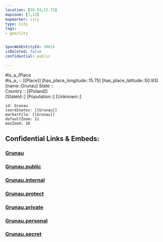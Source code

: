```yaml
---
location: [50.93,15.75] 
mapzoom: [7,12] 
mapmarker: city 
type: City
tags:
- geo/City


SpocWebEntityId: 30614
isDeleted: false
confidential: public

---
```

#is_a_/Place  
#is_a_ :: [[Place]] 
[has_place_longitude::15.75] 
[has_place_latitude::50.93] 
[name::Grunau] 
State ::  
Country :: [[Poland]]  
[StateId::] 
[Population::] 
[Unknown::] 


```leaflet
id: Grunau
coordinates: [[Grunau]] 
markerFile: [[Grunau]] 
defaultZoom: 11 
maxZoom: 18
```


## Confidential Links & Embeds: 

### [Grunau](/_Standards/Earth/Continent/Europe/Europe~East/Poland/Provinces~Poland/Lower_Silesian/City/Grunau.md) 

### [Grunau.public](/_public/Earth/Continent/Europe/Europe~East/Poland/Provinces~Poland/Lower_Silesian/City/Grunau.public.md) 

### [Grunau.internal](/_internal/Earth/Continent/Europe/Europe~East/Poland/Provinces~Poland/Lower_Silesian/City/Grunau.internal.md) 

### [Grunau.protect](/_protect/Earth/Continent/Europe/Europe~East/Poland/Provinces~Poland/Lower_Silesian/City/Grunau.protect.md) 

### [Grunau.private](/_private/Earth/Continent/Europe/Europe~East/Poland/Provinces~Poland/Lower_Silesian/City/Grunau.private.md) 

### [Grunau.personal](/_personal/Earth/Continent/Europe/Europe~East/Poland/Provinces~Poland/Lower_Silesian/City/Grunau.personal.md) 

### [Grunau.secret](/_secret/Earth/Continent/Europe/Europe~East/Poland/Provinces~Poland/Lower_Silesian/City/Grunau.secret.md)


